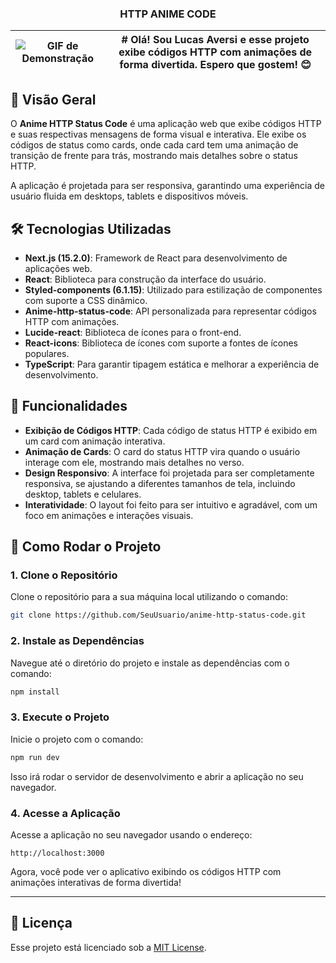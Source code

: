<div align="center">
  <h3>HTTP ANIME CODE </h3>
</div>

| ![GIF de Demonstração](https://i.imgur.com/jJAwPD9.gif) | # Olá! Sou Lucas Aversi e esse projeto exibe códigos HTTP com animações de forma divertida. Espero que gostem! 😊 |
| -------------------------------------------------------- | ------------------------------------------------------------------------------------------------------------------- |

## 📖 Visão Geral

O **Anime HTTP Status Code** é uma aplicação web que exibe códigos HTTP e suas respectivas mensagens de forma visual e interativa. Ele exibe os códigos de status como cards, onde cada card tem uma animação de transição de frente para trás, mostrando mais detalhes sobre o status HTTP.

A aplicação é projetada para ser responsiva, garantindo uma experiência de usuário fluida em desktops, tablets e dispositivos móveis.

## 🛠 Tecnologias Utilizadas

- **Next.js (15.2.0)**: Framework de React para desenvolvimento de aplicações web.
- **React**: Biblioteca para construção da interface do usuário.
- **Styled-components (6.1.15)**: Utilizado para estilização de componentes com suporte a CSS dinâmico.
- **Anime-http-status-code**: API personalizada para representar códigos HTTP com animações.
- **Lucide-react**: Biblioteca de ícones para o front-end.
- **React-icons**: Biblioteca de ícones com suporte a fontes de ícones populares.
- **TypeScript**: Para garantir tipagem estática e melhorar a experiência de desenvolvimento.

## 🌟 Funcionalidades

- **Exibição de Códigos HTTP**: Cada código de status HTTP é exibido em um card com animação interativa.
- **Animação de Cards**: O card do status HTTP vira quando o usuário interage com ele, mostrando mais detalhes no verso.
- **Design Responsivo**: A interface foi projetada para ser completamente responsiva, se ajustando a diferentes tamanhos de tela, incluindo desktop, tablets e celulares.
- **Interatividade**: O layout foi feito para ser intuitivo e agradável, com um foco em animações e interações visuais.

## 🔧 Como Rodar o Projeto

### 1. Clone o Repositório

Clone o repositório para a sua máquina local utilizando o comando:

```bash
git clone https://github.com/SeuUsuario/anime-http-status-code.git
```

### 2. Instale as Dependências

Navegue até o diretório do projeto e instale as dependências com o comando:

```bash
npm install
```

### 3. Execute o Projeto

Inicie o projeto com o comando:

```bash
npm run dev
```

Isso irá rodar o servidor de desenvolvimento e abrir a aplicação no seu navegador.

### 4. Acesse a Aplicação

Acesse a aplicação no seu navegador usando o endereço:

```
http://localhost:3000
```

Agora, você pode ver o aplicativo exibindo os códigos HTTP com animações interativas de forma divertida!

---

## 📝 Licença

Esse projeto está licenciado sob a [MIT License](LICENSE).
